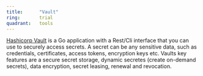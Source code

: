 ```yaml
---
title:      "Vault"
ring:       trial
quadrant:   tools
---
```


[Hashicorp Vault](https://www.vaultproject.io/) is a Go application with a Rest/Cli interface that you can use to securely access secrets.
A secret can be any  sensitive data, such as credentials, certificates, access tokens, encryption keys etc. 
Vaults key features are a secure secret storage, dynamic secretes (create on-demand secrets), data encryption, secret leasing, renewal and revocation.